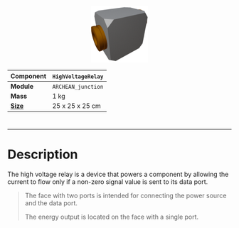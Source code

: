 <p align="center">
  <img src="HighVoltageRelay.png" />
</p>

|Component|`HighVoltageRelay`|
|---|---|
|**Module**|`ARCHEAN_junction`|
|**Mass**|1 kg|
|[**Size**](# "Based on the component's occupancy in a fixed 25cm grid.")|25 x 25 x 25 cm|
#
---

# Description
The high voltage relay is a device that powers a component by allowing the current to flow only if a non-zero signal value is sent to its data port.

> The face with two ports is intended for connecting the power source and the data port.
>
> The energy output is located on the face with a single port.
